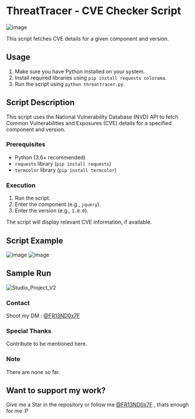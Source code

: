 # ThreatTracer - CVE Checker Script

![image](https://github.com/anmolksachan/ThreatTracer/assets/60771253/c557b992-00d9-408d-b1d4-7a9ce5e181c9)


This script fetches CVE details for a given component and version.

## Usage

1. Make sure you have Python installed on your system.
2. Install required libraries using `pip install requests colorama`.
3. Run the script using `python threattracer.py`.

## Script Description

This script uses the National Vulnerability Database (NVD) API to fetch Common Vulnerabilities and Exposures (CVE) details for a specified component and version.

### Prerequisites

- Python (3.6+ recommended)
- `requests` library (`pip install requests`)
- `termcolor` library (`pip install termcolor`)

### Execution

1. Run the script.
2. Enter the component (e.g., `jquery`).
3. Enter the version (e.g., `1.0.0`).

The script will display relevant CVE information, if available.

## Script Example

![image](https://github.com/anmolksachan/ThreatTracer/assets/60771253/58ef93ef-8a07-4aae-a355-d81fe8616c5a)
![image](https://github.com/anmolksachan/ThreatTracer/assets/60771253/ec587604-53ff-41a9-8d57-27905342ed72)

## Sample Run
![Studio_Project_V2](https://github.com/anmolksachan/ThreatTracer/assets/60771253/a8938aa2-06cc-4fbf-a640-c10d77219185)

### Contact

Shoot my DM : [@FR13ND0x7F](https://twitter.com/fr13nd0x7f)

### Special Thanks
Contribute to be mentioned here.

### Note
There are none so far.

## __Want to support my work?__
Give me a Star in the repository or follow me [@FR13ND0x7F](https://twitter.com/fr13nd0x7f) , thats enough for me :P

